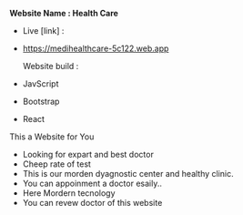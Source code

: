 **Website Name : Health Care**

- Live [link] :

* https://medihealthcare-5c122.web.app

  Website build :

* JavScript
* Bootstrap
* React

This a Website for You

- Looking for expart and best doctor
- Cheep rate of test
- This is our morden dyagnostic center and healthy clinic.
- You can appoinment a doctor esaily..
- Here Mordern tecnology
- You can revew doctor of this website
